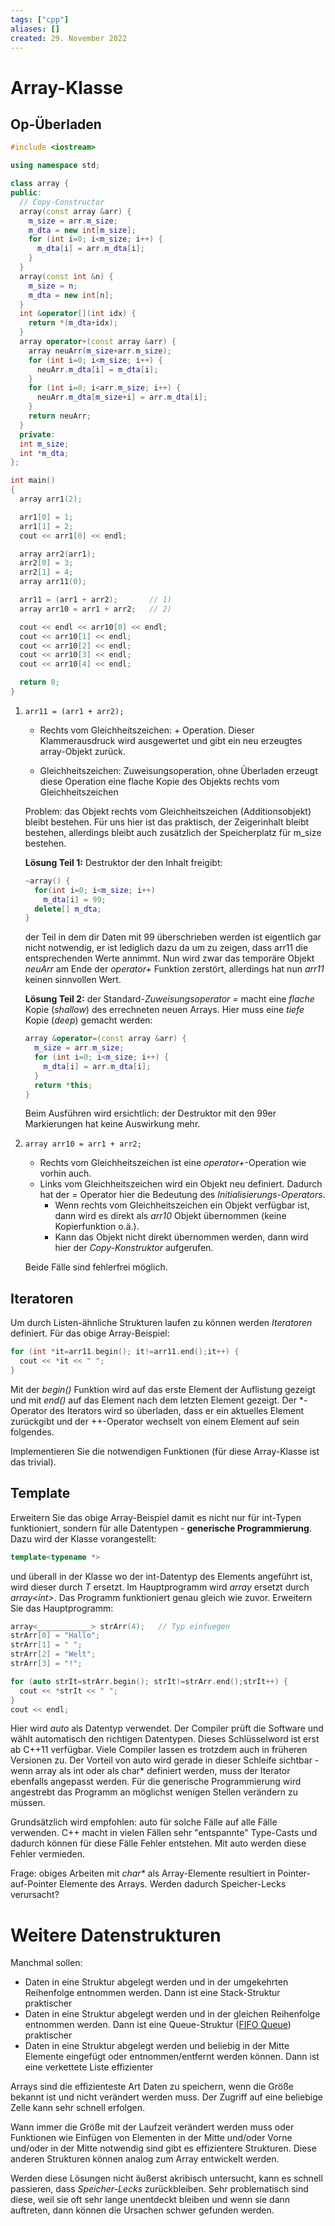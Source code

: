 ```yaml
---
tags: ["cpp"]
aliases: []
created: 29. November 2022
---
```


# Array-Klasse

## Op-Überladen

```c++
#include <iostream>

using namespace std;

class array {
public:
  // Copy-Constructor
  array(const array &arr) {
    m_size = arr.m_size;
    m_dta = new int[m_size];
    for (int i=0; i<m_size; i++) {
      m_dta[i] = arr.m_dta[i];
    }
  }
  array(const int &n) {
    m_size = n;
    m_dta = new int[n];
  }
  int &operator[](int idx) {
    return *(m_dta+idx);
  }
  array operator+(const array &arr) {
    array neuArr(m_size+arr.m_size);
    for (int i=0; i<m_size; i++) {
      neuArr.m_dta[i] = m_dta[i];
    }
    for (int i=0; i<arr.m_size; i++) {
      neuArr.m_dta[m_size+i] = arr.m_dta[i];
    }
    return neuArr;
  }
  private:
  int m_size;
  int *m_dta;
};

int main()
{
  array arr1(2);

  arr1[0] = 1;
  arr1[1] = 2;
  cout << arr1[0] << endl;

  array arr2(arr1);
  arr2[0] = 3;
  arr2[1] = 4;
  array arr11(0);

  arr11 = (arr1 + arr2);       // 1)
  array arr10 = arr1 + arr2;   // 2)

  cout << endl << arr10[0] << endl;
  cout << arr10[1] << endl;
  cout << arr10[2] << endl;
  cout << arr10[3] << endl;
  cout << arr10[4] << endl;

  return 0;
}
```

1. `arr11 = (arr1 + arr2);`

   - Rechts vom Gleichheitszeichen: + Operation. Dieser Klammerausdruck wird ausgewertet und gibt ein neu erzeugtes array-Objekt zurück.

   - Gleichheitszeichen: Zuweisungsoperation, ohne Überladen erzeugt diese Operation eine flache Kopie des Objekts rechts vom Gleichheitszeichen

   Problem: das Objekt rechts vom Gleichheitszeichen (Additionsobjekt) bleibt bestehen. Für uns hier ist das praktisch, der Zeigerinhalt bleibt bestehen, allerdings bleibt auch zusätzlich der Speicherplatz für m_size bestehen.

   **Lösung Teil 1:** Destruktor der den Inhalt freigibt:

   ```c++
   ~array() {
     for(int i=0; i<m_size; i++)
       m_dta[i] = 99;
     delete[] m_dta;
   }
   ```

   der Teil in dem dir Daten mit 99 überschrieben werden ist eigentlich gar nicht notwendig, er ist lediglich dazu da um zu zeigen, dass arr11 die entsprechenden Werte annimmt. Nun wird zwar das temporäre Objekt *neuArr* am Ende der *operator+* Funktion zerstört, allerdings hat nun *arr11* keinen sinnvollen Wert.

   **Lösung Teil 2:** der Standard-*Zuweisungsoperator =* macht eine *flache* Kopie (*shallow*) des errechneten neuen Arrays. Hier muss eine *tiefe* Kopie (*deep*) gemacht werden:

   ```c++
   array &operator=(const array &arr) {
     m_size = arr.m_size;
     for (int i=0; i<m_size; i++) {
       m_dta[i] = arr.m_dta[i];
     }
     return *this;
   }
   ```

   Beim Ausführen wird ersichtlich: der Destruktor mit den 99er Markierungen hat keine Auswirkung mehr.

2. `array arr10 = arr1 + arr2;`

   - Rechts vom Gleichheitszeichen ist eine *operator+*-Operation wie vorhin auch.
   - Links vom Gleichheitszeichen wird ein Objekt neu definiert. Dadurch hat der *=* Operator hier die Bedeutung des *Initialisierungs-Operators*.
     - Wenn rechts vom Gleichheitszeichen ein Objekt verfügbar ist, dann wird es direkt als *arr10* Objekt übernommen (keine Kopierfunktion o.ä.).
     - Kann das Objekt nicht direkt übernommen werden, dann wird hier der *Copy-Konstruktor* aufgerufen.

   Beide Fälle sind fehlerfrei möglich.

## Iteratoren

Um durch Listen-ähnliche Strukturen laufen zu können werden *Iteratoren* definiert. Für das obige Array-Beispiel:

```c++
for (int *it=arr11.begin(); it!=arr11.end();it++) {
  cout << *it << " ";
}
```

Mit der *begin()* Funktion wird auf das erste Element der Auflistung gezeigt und mit *end()* auf das Element nach dem letzten Element gezeigt. Der *-Operator des Iterators wird so überladen, dass er ein aktuelles Element zurückgibt und der ++-Operator wechselt von einem Element auf sein folgendes.

Implementieren Sie die notwendigen Funktionen (für diese Array-Klasse ist das trivial).

## Template

Erweitern Sie das obige Array-Beispiel damit es nicht nur für int-Typen funktioniert, sondern für alle Datentypen - **generische Programmierung**. Dazu wird der Klasse vorangestellt:

```c++
template<typename *>
```

und überall in der Klasse wo der int-Datentyp des Elements angeführt ist, wird dieser durch *T* ersetzt. Im Hauptprogramm wird *array* ersetzt durch *array\<int\>*. Das Programm funktioniert genau gleich wie zuvor. Erweitern Sie das Hauptprogramm:

```c++
array<____________> strArr(4);   // Typ einfuegen
strArr[0] = "Hallo";
strArr[1] = " ";
strArr[2] = "Welt";
strArr[3] = "!";

for (auto strIt=strArr.begin(); strIt!=strArr.end();strIt++) {
  cout << *strIt << " ";
}
cout << endl;
```

Hier wird *auto* als Datentyp verwendet. Der Compiler prüft die Software und wählt automatisch den richtigen Datentypen. Dieses Schlüsselword ist erst ab C++11 verfügbar. Viele Compiler lassen es trotzdem auch in früheren Versionen zu. Der Vorteil von auto wird gerade in dieser Schleife sichtbar - wenn array als int oder als char* definiert werden, muss der Iterator ebenfalls angepasst werden. Für die generische Programmierung wird angestrebt das Programm an möglichst wenigen Stellen verändern zu müssen.

Grundsätzlich wird empfohlen: auto für solche Fälle auf alle Fälle verwenden. C++ macht in vielen Fällen sehr "entspannte" Type-Casts und dadurch können für diese Fälle Fehler entstehen. Mit auto werden diese Fehler vermieden.

Frage: obiges Arbeiten mit *char\** als Array-Elemente resultiert in Pointer-auf-Pointer Elemente des Arrays. Werden dadurch Speicher-Lecks verursacht?

# Weitere Datenstrukturen

Manchmal sollen:

- Daten in eine Struktur abgelegt werden und in der umgekehrten Reihenfolge entnommen werden. Dann ist eine Stack-Struktur praktischer
- Daten in eine Struktur abgelegt werden und in der gleichen Reihenfolge entnommen werden. Dann ist eine Queue-Struktur ([FIFO Queue](../FIFO%20Queue.md)) praktischer
- Daten in eine Struktur abgelegt werden und beliebig in der Mitte Elemente eingefügt oder entnommen/entfernt werden können. Dann ist eine verkettete Liste effizienter

Arrays sind die effizienteste Art Daten zu speichern, wenn die Größe bekannt ist und nicht verändert werden muss. Der Zugriff auf eine beliebige Zelle kann sehr schnell erfolgen.

Wann immer die Größe mit der Laufzeit verändert werden muss oder Funktionen wie Einfügen von Elementen in der Mitte und/oder Vorne und/oder in der Mitte notwendig sind gibt es effizientere Strukturen. Diese anderen Strukturen können analog zum Array entwickelt werden.

Werden diese Lösungen nicht äußerst akribisch untersucht, kann es schnell passieren, dass *Speicher-Lecks* zurückbleiben. Sehr problematisch sind diese, weil sie oft sehr lange unentdeckt bleiben und wenn sie dann auftreten, dann können die Ursachen schwer gefunden werden.